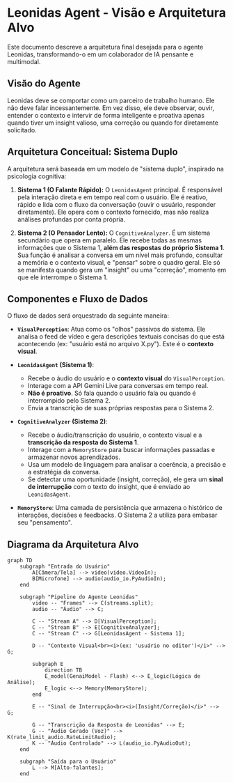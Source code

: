 # Leonidas Agent - Visão e Arquitetura Alvo

Este documento descreve a arquitetura final desejada para o agente Leonidas, transformando-o em um colaborador de IA pensante e multimodal.

## Visão do Agente

Leonidas deve se comportar como um parceiro de trabalho humano. Ele não deve falar incessantemente. Em vez disso, ele deve observar, ouvir, entender o contexto e intervir de forma inteligente e proativa apenas quando tiver um insight valioso, uma correção ou quando for diretamente solicitado.

## Arquitetura Conceitual: Sistema Duplo

A arquitetura será baseada em um modelo de "sistema duplo", inspirado na psicologia cognitiva:

1.  **Sistema 1 (O Falante Rápido):** O `LeonidasAgent` principal. É responsável pela interação direta e em tempo real com o usuário. Ele é reativo, rápido e lida com o fluxo da conversação (ouvir o usuário, responder diretamente). Ele opera com o contexto fornecido, mas não realiza análises profundas por conta própria.

2.  **Sistema 2 (O Pensador Lento):** O `CognitiveAnalyzer`. É um sistema secundário que opera em paralelo. Ele recebe todas as mesmas informações que o Sistema 1, **além das respostas do próprio Sistema 1**. Sua função é analisar a conversa em um nível mais profundo, consultar a memória e o contexto visual, e "pensar" sobre o quadro geral. Ele só se manifesta quando gera um "insight" ou uma "correção", momento em que ele interrompe o Sistema 1.

## Componentes e Fluxo de Dados

O fluxo de dados será orquestrado da seguinte maneira:

- **`VisualPerception`**: Atua como os "olhos" passivos do sistema. Ele analisa o feed de vídeo e gera descrições textuais concisas do que está acontecendo (ex: "usuário está no arquivo X.py"). Este é o **contexto visual**.

- **`LeonidasAgent` (Sistema 1)**:
    - Recebe o áudio do usuário e o **contexto visual** do `VisualPerception`.
    - Interage com a API Gemini Live para conversas em tempo real.
    - **Não é proativo**. Só fala quando o usuário fala ou quando é interrompido pelo Sistema 2.
    - Envia a transcrição de suas próprias respostas para o Sistema 2.

- **`CognitiveAnalyzer` (Sistema 2)**:
    - Recebe o áudio/transcrição do usuário, o contexto visual e a **transcrição da resposta do Sistema 1**.
    - Interage com a `MemoryStore` para buscar informações passadas e armazenar novos aprendizados.
    - Usa um modelo de linguagem para analisar a coerência, a precisão e a estratégia da conversa.
    - Se detectar uma oportunidade (insight, correção), ele gera um **sinal de interrupção** com o texto do insight, que é enviado ao `LeonidasAgent`.

- **`MemoryStore`**: Uma camada de persistência que armazena o histórico de interações, decisões e feedbacks. O Sistema 2 a utiliza para embasar seu "pensamento".

## Diagrama da Arquitetura Alvo

```mermaid
graph TD
    subgraph "Entrada do Usuário"
        A[Câmera/Tela] --> video(video.VideoIn);
        B[Microfone] --> audio(audio_io.PyAudioIn);
    end

    subgraph "Pipeline do Agente Leonidas"
        video -- "Frames" --> C(streams.split);
        audio -- "Áudio" --> C;

        C -- "Stream A" --> D[VisualPerception];
        C -- "Stream B" --> E[CognitiveAnalyzer];
        C -- "Stream C" --> G[LeonidasAgent - Sistema 1];

        D -- "Contexto Visual<br><i>(ex: 'usuário no editor')</i>" --> G;
        
        subgraph E
            direction TB
            E_model(GenaiModel - Flash) <--> E_logic(Lógica de Análise);
            E_logic <--> Memory(MemoryStore);
        end

        E -- "Sinal de Interrupção<br><i>(Insight/Correção)</i>" --> G;

        G -- "Transcrição da Resposta de Leonidas" --> E;
        G -- "Áudio Gerado (Voz)" --> K(rate_limit_audio.RateLimitAudio);
        K -- "Áudio Controlado" --> L(audio_io.PyAudioOut);
    end

    subgraph "Saída para o Usuário"
        L --> M[Alto-falantes];
    end
```
